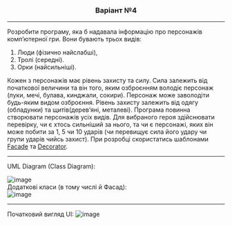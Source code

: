 <h3 align='center'> Варіант №4 </h3>

___

Розробити програму, яка б надавала інформацію про персонажів
комп’ютерної гри. Вони бувають трьох видів: 
1. Люди (фізично найслабші),
2. Тролі (середні).
3. Орки (найсильніші). 

Кожен з персонажів має рівень захисту та
силу. Сила залежить від початкової величини та він того, яким озброєнням
володіє персонаж (луки, мечі, булава, кинджали, сокири). Персонаж може
заволодіти будь-яким видом озброєння. Рівень захисту залежить від
одягу (обладунки) та щитів(дерев’яні, металеві). Програма повинна
створювати персонажів усіх видів. Для вибраного героя здійснювати
перевірку, чи є хтось сильніший за нього, та чи є персонажі, яких він може
побити за 1, 5 чи 10 ударів (чи перевищує сила його удару чи групи ударів
чийсь захист). При розробці скористатись шаблонами [Facade](https://refactoring.guru/design-patterns/facade/csharp/example) та [Decorator](https://metanit.com/sharp/patterns/4.1.php).

---

UML Diagram (Class Diagram):

![image](https://user-images.githubusercontent.com/55552780/144760931-ee1d01d2-092a-4002-b446-cd626c28b179.png)   
Додаткові класи (в тому числі й Фасад):       
![image](https://user-images.githubusercontent.com/55552780/144760992-95141022-eed1-458d-9125-830b727ecd9a.png)

---

Початковий вигляд UI:
![image](https://user-images.githubusercontent.com/55552780/144746805-e5dee9f1-076f-4adb-95ed-7f920f0fe2d0.png)

